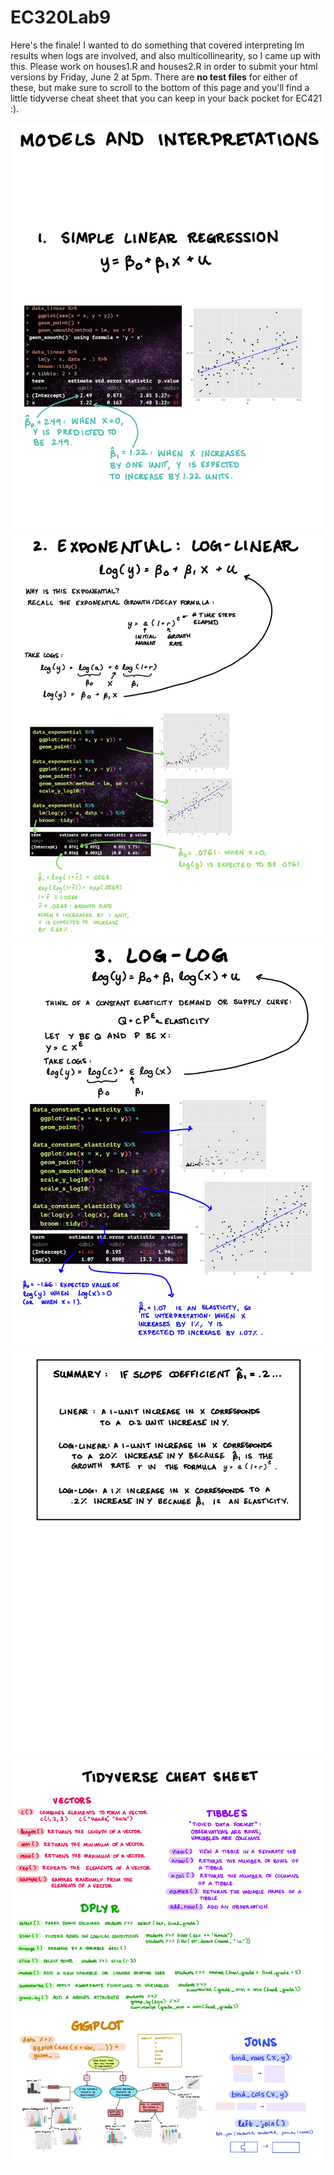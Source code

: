 # EC320Lab9

Here's the finale! I wanted to do something that covered interpreting lm results when logs are involved, and also multicollinearity, so I came up with this. Please work on houses1.R and houses2.R in order to submit your html versions by Friday, June 2 at 5pm. There are **no test files** for either of these, but make sure to scroll to the bottom of this page and you'll find a little tidyverse cheat sheet that you can keep in your back pocket for EC421 :).

![](https://github.com/cobriant/EC320Lab9/blob/main/interpretations1.jpg)
![](https://github.com/cobriant/EC320Lab9/blob/main/interpretations2.jpg)
![](https://github.com/cobriant/EC320Lab9/blob/main/interpretations3.jpg)
![](https://github.com/cobriant/EC320Lab9/blob/main/interpretations4.jpg)
![](https://github.com/cobriant/EC320Lab9/blob/main/tidyverse_cheatsheet.jpg)
